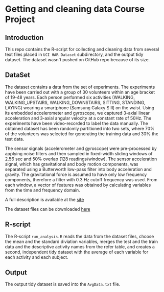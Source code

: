 # Getting and cleaning data Course Project

## Introduction
This repo contains the R-script for collecting and cleaning data from several text files
placed in `UCI HAR Dataset` subdirectory, and the output tidy dataset. The dataset wasn't pushed on GitHub repo
because of its size. 

## DataSet
The dataset contains a data from the set of experiments. The experiments have been carried out with a group of 30 volunteers within an age bracket of 19-48 years. Each person performed six activities (WALKING, WALKING_UPSTAIRS, WALKING_DOWNSTAIRS, SITTING, STANDING, LAYING) wearing a smartphone (Samsung Galaxy S II) on the waist. Using its embedded accelerometer and gyroscope, we captured 3-axial linear acceleration and 3-axial angular velocity at a constant rate of 50Hz. The experiments have been video-recorded to label the data manually. The obtained dataset has been randomly partitioned into two sets, where 70% of the volunteers was selected for generating the training data and 30% the test data. 

The sensor signals (accelerometer and gyroscope) were pre-processed by applying noise filters and then sampled in fixed-width sliding windows of 2.56 sec and 50% overlap (128 readings/window). The sensor acceleration signal, which has gravitational and body motion components, was separated using a Butterworth low-pass filter into body acceleration and gravity. The gravitational force is assumed to have only low frequency components, therefore a filter with 0.3 Hz cutoff frequency was used. From each window, a vector of features was obtained by calculating variables from the time and frequency domain.

A full description is available at the [site](http://archive.ics.uci.edu/ml/datasets/Human+Activity+Recognition+Using+Smartphones)

The dataset files can be downloaded [here](https://d396qusza40orc.cloudfront.net/getdata%2Fprojectfiles%2FUCI%20HAR%20Dataset.zip)

## R-script
The R-script `run_analysis.R` reads the data from the dataset files, choose the mean and the standard diviation variables,  merges the test and the train data and the descriptive activity names from the refer table, and creates a second, independent tidy dataset with the average of each variable for each activity and each subject.

## Output
The output tidy dataset is saved into the `AvgData.txt` file.
